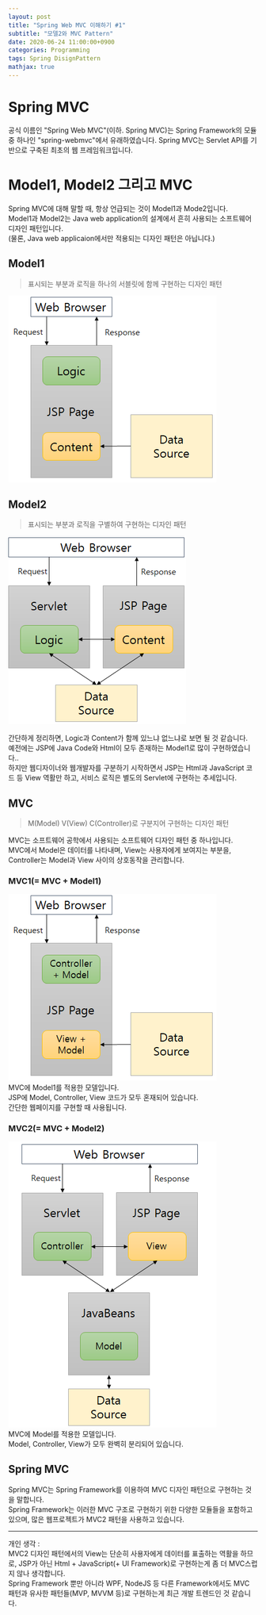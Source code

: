```yaml
---
layout: post
title: "Spring Web MVC 이해하기 #1"
subtitle: "모델2와 MVC Pattern"
date: 2020-06-24 11:00:00+0900
categories: Programming
tags: Spring DisignPattern
mathjax: true
---
```


# Spring MVC
공식 이름인 "Spring Web MVC"(이하. Spring MVC)는 Spring Framework의 모듈 중 하나인 "spring-webmvc"에서 유래하였습니다. 
Spring MVC는 Servlet API를 기반으로 구축된 최초의 웹 프레임워크입니다.

# Model1, Model2 그리고 MVC
Spring MVC에 대해 말할 때, 항상 언급되는 것이 Model1과 Mode2입니다.  
Model1과 Model2는 Java web application의 설계에서 흔히 사용되는 소프트웨어 디자인 패턴입니다.  
(물론, Java web applicaion에서만 적용되는 디자인 패턴은 아닙니다.)  

## Model1  
> 표시되는 부분과 로직을 하나의 서블릿에 함께 구현하는 디자인 패턴  

![model1](/resource/2020/20200624/model1.png)

## Model2  
> 표시되는 부분과 로직을 구별하여 구현하는 디자인 패턴  

![model2](/resource/2020/20200624/model2.png)


간단하게 정리하면, Logic과 Content가 함께 있느냐 없느냐로 보면 될 것 같습니다.  
예전에는 JSP에 Java Code와 Html이 모두 존재하는 Model1로 많이 구현하였습니다..  
하지만 웹디자이너와 웹개발자를 구분하기 시작하면서 JSP는 Html과 JavaScript 코드 등 View 역활만 하고, 서비스 로직은 별도의 Servlet에 구현하는 추세입니다.


## MVC
> M(Model) V(View) C(Controller)로 구분지어 구현하는 디자인 패턴  

MVC는 소프트웨어 공학에서 사용되는 소프트웨어 디자인 패턴 중 하나입니다.  
MVC에서 Model은 데이터를 나타내며, View는 사용자에게 보여지는 부분을, Controller는 Model과 View 사이의 상호동작을 관리합니다.  

### MVC1(= MVC + Model1)
![mvc1](/resource/2020/20200624/mvc1.png)  
MVC에 Model1를 적용한 모델입니다.  
JSP에 Model, Controller, View 코드가 모두 혼재되어 있습니다.  
간단한 웹페이지를 구현할 때 사용됩니다.

### MVC2(= MVC + Model2)
![mvc2](/resource/2020/20200624/mvc2.png)  
MVC에 Model를 적용한 모델입니다.  
Model, Controller, View가 모두 완벽히 분리되어 있습니다.  

## Spring MVC
Spring MVC는 Spring Framework를 이용하여 MVC 디자인 패턴으로 구현하는 것을 말합니다.  
Spring Framework는 이러한 MVC 구조로 구현하기 위한 다양한 모듈들을 포함하고 있으며, 많은 웹프로젝트가 MVC2 패턴을 사용하고 있습니다.  

---
개인 생각 :   
MVC2 디자인 패턴에서의 View는 단순히 사용자에게 데이터를 표출하는 역활을 하므로, JSP가 아닌 Html + JavaScript(+ UI Framework)로 구현하는게 좀 더 MVC스럽지 않나 생각합니다.  
Spring Framework 뿐만 아니라 WPF, NodeJS 등 다른 Framework에서도 MVC 패턴과 유사한 패턴들(MVP, MVVM 등)로 구현하는게 최근 개발 트렌드인 것 같습니다.

